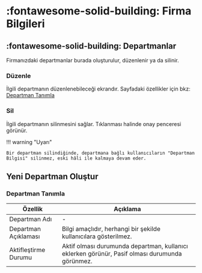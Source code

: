 # :fontawesome-solid-building: Firma Bilgileri

## :fontawesome-solid-building: Departmanlar

Firmanızdaki departmanlar burada oluşturulur, düzenlenir ya da silinir.

### Düzenle

İlgili departmanın düzenlenebileceği ekrandır. Sayfadaki özellikler için bkz: [Departman Tanımla](#departman-tanimla)

### Sil

İlgili departmanın silinmesini sağlar. Tıklanması halinde onay penceresi görünür.

!!! warning "Uyarı"

    Bir departman silindiğinde, departmana bağlı kullanıcıların "Departman Bilgisi" silinmez, eski hâli ile kalmaya devam eder.

## Yeni Departman Oluştur

### <a name="departman-tanimla"></a>Departman Tanımla

| Özellik              | Açıklama                                                     |
| -------------------- | ------------------------------------------------------------ |
| Departman Adı        | -                                                            |
| Departman Açıklaması | Bilgi amaçlıdır, herhangi bir şekilde kullanıcılara gösterilmez. |
| Aktifleştirme Durumu | Aktif olması durumunda departman, kullanıcı eklerken görünür, Pasif olması durumunda görünmez. |
